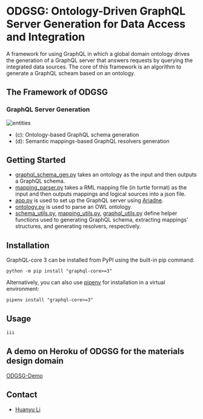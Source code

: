 # ODGSG: Ontology-Driven GraphQL Server Generation for Data Access and Integration
A framework for using GraphQL in which a global domain ontology drives the generation of a GraphQL server that answers requests by querying the integrated data sources. The core of this framework is an algorithm to generate a GraphQL scheam based on an ontology.

## The Framework of ODGSG
### GraphQL Server Generation
![entities](https://huanyu-li.github.io/figures/odgsg/generic-framework.png "The framework of ODGSG")

* (c): Ontology-based GraphQL schema generation
* (d): Semantic mappings-based GraphQL resolvers generation


## Getting Started

* [graphql_schema_gen.py](https://github.com/huanyu-li/ODGSG/blob/main/graphql_schema_gen.py) takes an ontology as the input and then outputs a GraphQL schema.
* [mapping_parser.py](https://github.com/huanyu-li/ODGSG/blob/main/mapping_parser.py) takes a RML mapping file (in turtle format) as the input and then outputs mappings and logical sources into a json file.
* [app.py](https://github.com/huanyu-li/ODGSG/blob/main/app.py) is used to set up the GraphQL server using [Ariadne](https://ariadnegraphql.org).
* [ontology.py](https://github.com/huanyu-li/ODGSG/blob/main/ontology.py) is used to parse an OWL ontology.
* [schema_utils.py](https://github.com/huanyu-li/ODGSG/blob/main/schema_utils.py), [mapping_utils.py](https://github.com/huanyu-li/ODGSG/blob/main/mapping_utils.py), [graphql_utils.py](https://github.com/huanyu-li/ODGSG/blob/main/graphql_utils.py) define helper functions used to generating GraphQL schema, extracting mappings' structures, and generating resolvers, respectively.

## Installation

GraphQL-core 3 can be installed from PyPI using the built-in pip command:

    python -m pip install "graphql-core>=3"

Alternatively, you can also use [pipenv](https://docs.pipenv.org/) for installation in a
virtual environment:

    pipenv install "graphql-core>=3"

## Usage

```python
iii
```

## A demo on Heroku of ODGSG for the materials design domain
[ODGSG-Demo](https://odgsg-demo.herokuapp.com)

## Contact

* [Huanyu Li](https://www.ida.liu.se/~huali50/)
